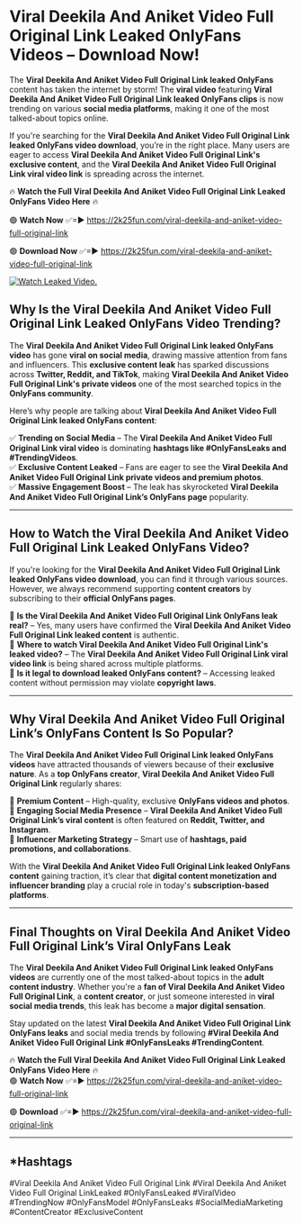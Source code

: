 # Viral Deekila And Aniket Video Full Original Link Leaked OnlyFans Videos – Download Now!

The **Viral Deekila And Aniket Video Full Original Link leaked OnlyFans** content has taken the internet by storm! The **viral video** featuring **Viral Deekila And Aniket Video Full Original Link leaked OnlyFans clips** is now trending on various **social media platforms**, making it one of the most talked-about topics online.  

If you're searching for the **Viral Deekila And Aniket Video Full Original Link leaked OnlyFans video download**, you’re in the right place. Many users are eager to access **Viral Deekila And Aniket Video Full Original Link's exclusive content**, and the **Viral Deekila And Aniket Video Full Original Link viral video link** is spreading across the internet.  

🔥 **Watch the Full Viral Deekila And Aniket Video Full Original Link Leaked OnlyFans Video Here** 🔥  

🟢 **Watch Now** ✅=► https://2k25fun.com/viral-deekila-and-aniket-video-full-original-link

🟢 **Download Now** ✅=► https://2k25fun.com/viral-deekila-and-aniket-video-full-original-link

[![Watch Leaked Video.](https://miro.medium.com/v2/resize:fit:828/format:webp/1*cilzJN44JGOrTw9NJCrNHA.gif "Watch Leaked Video")](https://2k25fun.com/viral-deekila-and-aniket-video-full-original-link)

## **Why Is the Viral Deekila And Aniket Video Full Original Link Leaked OnlyFans Video Trending?**  

The **Viral Deekila And Aniket Video Full Original Link leaked OnlyFans video** has gone **viral on social media**, drawing massive attention from fans and influencers. This **exclusive content leak** has sparked discussions across **Twitter, Reddit, and TikTok**, making **Viral Deekila And Aniket Video Full Original Link's private videos** one of the most searched topics in the **OnlyFans community**.  

Here’s why people are talking about **Viral Deekila And Aniket Video Full Original Link leaked OnlyFans content**:  

✅ **Trending on Social Media** – The **Viral Deekila And Aniket Video Full Original Link viral video** is dominating **hashtags like #OnlyFansLeaks and #TrendingVideos**.  
✅ **Exclusive Content Leaked** – Fans are eager to see the **Viral Deekila And Aniket Video Full Original Link private videos and premium photos**.  
✅ **Massive Engagement Boost** – The leak has skyrocketed **Viral Deekila And Aniket Video Full Original Link’s OnlyFans page** popularity.  

---

## **How to Watch the Viral Deekila And Aniket Video Full Original Link Leaked OnlyFans Video?**  

If you're looking for the **Viral Deekila And Aniket Video Full Original Link leaked OnlyFans video download**, you can find it through various sources. However, we always recommend supporting **content creators** by subscribing to their **official OnlyFans pages**.  

🔹 **Is the Viral Deekila And Aniket Video Full Original Link OnlyFans leak real?** – Yes, many users have confirmed the **Viral Deekila And Aniket Video Full Original Link leaked content** is authentic.  
🔹 **Where to watch Viral Deekila And Aniket Video Full Original Link's leaked video?** – The **Viral Deekila And Aniket Video Full Original Link viral video link** is being shared across multiple platforms.  
🔹 **Is it legal to download leaked OnlyFans content?** – Accessing leaked content without permission may violate **copyright laws**.  

---

## **Why Viral Deekila And Aniket Video Full Original Link’s OnlyFans Content Is So Popular?**  

The **Viral Deekila And Aniket Video Full Original Link leaked OnlyFans videos** have attracted thousands of viewers because of their **exclusive nature**. As a **top OnlyFans creator**, **Viral Deekila And Aniket Video Full Original Link** regularly shares:  

📌 **Premium Content** – High-quality, exclusive **OnlyFans videos and photos**.  
📌 **Engaging Social Media Presence** – **Viral Deekila And Aniket Video Full Original Link’s viral content** is often featured on **Reddit, Twitter, and Instagram**.  
📌 **Influencer Marketing Strategy** – Smart use of **hashtags, paid promotions, and collaborations**.  

With the **Viral Deekila And Aniket Video Full Original Link leaked OnlyFans content** gaining traction, it’s clear that **digital content monetization and influencer branding** play a crucial role in today's **subscription-based platforms**.  

---

## **Final Thoughts on Viral Deekila And Aniket Video Full Original Link’s Viral OnlyFans Leak**  

The **Viral Deekila And Aniket Video Full Original Link leaked OnlyFans videos** are currently one of the most talked-about topics in the **adult content industry**. Whether you're a **fan of Viral Deekila And Aniket Video Full Original Link**, a **content creator**, or just someone interested in **viral social media trends**, this leak has become a **major digital sensation**.  

Stay updated on the latest **Viral Deekila And Aniket Video Full Original Link OnlyFans leaks** and social media trends by following **#Viral Deekila And Aniket Video Full Original Link #OnlyFansLeaks #TrendingContent**.  

🔥 **Watch the Full Viral Deekila And Aniket Video Full Original Link Leaked OnlyFans Video Here** 🔥  
🟢 **Watch Now** ✅=► https://2k25fun.com/viral-deekila-and-aniket-video-full-original-link

🟢 **Download** ✅=► https://2k25fun.com/viral-deekila-and-aniket-video-full-original-link

---

## *Hashtags
#Viral Deekila And Aniket Video Full Original Link #Viral Deekila And Aniket Video Full Original LinkLeaked #OnlyFansLeaked #ViralVideo #TrendingNow #OnlyFansModel #OnlyFansLeaks #SocialMediaMarketing #ContentCreator #ExclusiveContent  